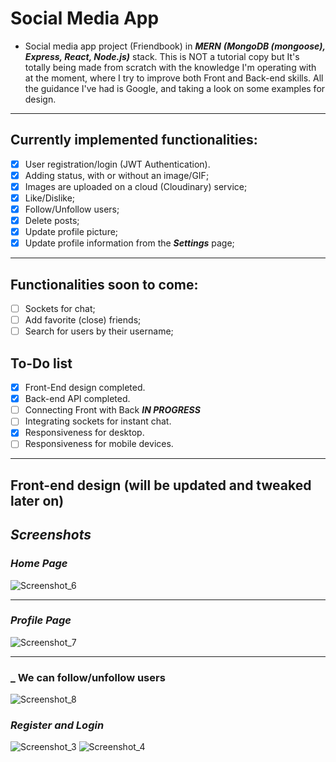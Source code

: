 # **Social Media App**

-   Social media app project (Friendbook) in **_MERN_** **_(MongoDB (mongoose), Express, React, Node.js)_** stack. This is NOT a tutorial copy but It's totally being made from scratch with the knowledge I'm operating with at the moment, where I try to improve both Front and Back-end skills. All the guidance I've had is Google, and taking a look on some examples for design.

---

## **Currently implemented functionalities:**

-   [x] User registration/login (JWT Authentication).
-   [x] Adding status, with or without an image/GIF;
-   [x] Images are uploaded on a cloud (Cloudinary) service;
-   [x] Like/Dislike;
-   [x] Follow/Unfollow users;
-   [x] Delete posts;
-   [x] Update profile picture;
-   [x] Update profile information from the **_Settings_** page;

---

## **Functionalities soon to come:**

-   [ ] Sockets for chat;
-   [ ] Add favorite (close) friends;
-   [ ] Search for users by their username;

## **To-Do list**

-   [x] Front-End design completed.
-   [x] Back-end API completed.
-   [ ] Connecting Front with Back **_IN PROGRESS_**
-   [ ] Integrating sockets for instant chat.
-   [x] Responsiveness for desktop.
-   [ ] Responsiveness for mobile devices.

---

## **Front-end design (will be updated and tweaked later on)**

## **_Screenshots_**

### _Home Page_

![Screenshot_6](https://user-images.githubusercontent.com/73792907/150241854-057ddb4c-2198-4b09-897f-aaf80085386b.jpg)

---

### _Profile Page_

![Screenshot_7](https://user-images.githubusercontent.com/73792907/150241800-596d2d39-7a98-4504-a5c1-364b3155ac18.jpg)

---

### \_ We can follow/unfollow users

![Screenshot_8](https://user-images.githubusercontent.com/73792907/150242435-fe6cd70d-26f9-44be-8a3c-bd29fb1fd14b.jpg)

### _Register and Login_

![Screenshot_3](https://user-images.githubusercontent.com/73792907/149223936-68a837af-ef4d-436e-be25-ee23d71c7c32.jpg)
![Screenshot_4](https://user-images.githubusercontent.com/73792907/149223938-d809ac74-e953-4f90-a51e-2ee89959a2a6.jpg)
